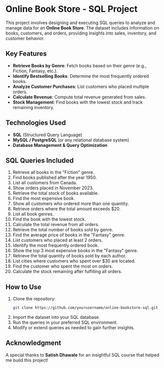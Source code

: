 # **Online Book Store - SQL Project**


This project involves designing and executing SQL queries to analyze and manage data for an **Online Book Store**. The dataset includes information on books, customers, and orders, providing insights into sales, inventory, and customer behavior.

## Key Features
- **Retrieve Books by Genre**: Fetch books based on their genre (e.g., Fiction, Fantasy, etc.).
- **Identify Bestselling Books**: Determine the most frequently ordered books.
- **Analyze Customer Purchases**: List customers who placed multiple orders.
- **Calculate Revenue**: Compute total revenue generated from sales.
- **Stock Management**: Find books with the lowest stock and track remaining inventory.

## Technologies Used
- **SQL** (Structured Query Language)
- **MySQL / PostgreSQL** (or any relational database system)
- **Database Management & Query Optimization**

## SQL Queries Included
01. Retrieve all books in the "Fiction" genre.
02. Find books published after the year 1950.
03. List all customers from Canada.
04. Show orders placed in November 2023.
05. Retrieve the total stock of books available.
06. Find the most expensive book.
07. Show all customers who ordered more than one quantity.
08. Retrieve orders where the total amount exceeds $20.
09. List all book genres.
10. Find the book with the lowest stock.
11. Calculate the total revenue from all orders.
12. Retrieve the total number of books sold by genre.
13. Find the average price of books in the "Fantasy" genre.
14. List customers who placed at least 2 orders.
15. Identify the most frequently ordered book.
16. Show the top 3 most expensive books in the "Fantasy" genre.
17. Retrieve the total quantity of books sold by each author.
18. List cities where customers who spent over $30 are located.
19. Find the customer who spent the most on orders.
20. Calculate the stock remaining after fulfilling all orders.

## How to Use
1. Clone the repository:
   ```bash
   git clone https://github.com/yourusername/online-bookstore-sql.git
   ```
2. Import the dataset into your SQL database.
3. Run the queries in your preferred SQL environment.
4. Modify or extend queries as needed to gain further insights.

## Acknowledgment
A special thanks to **Satish Dhawale** for an insightful SQL course that helped me build this project!
